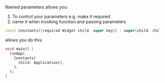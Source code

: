 Named parameters allows you:
1. To control your parameters e.g. make it required
2. name it when invoking function and passing parameters


```dart
const Constants({required Widget child, super.key}) : super(child: child);
```
allows you do this: 
```dart
void main() {
  runApp(
    Constants(
      child: Application(),
    ),
  );
}

```
